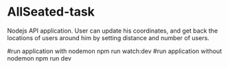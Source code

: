 # AllSeated-task
Nodejs API application. 
User can update his coordinates, and get back the locations of users around him by setting distance and number of users.

#run application with nodemon
npm run watch:dev
#run application without nodemon
npm run dev
